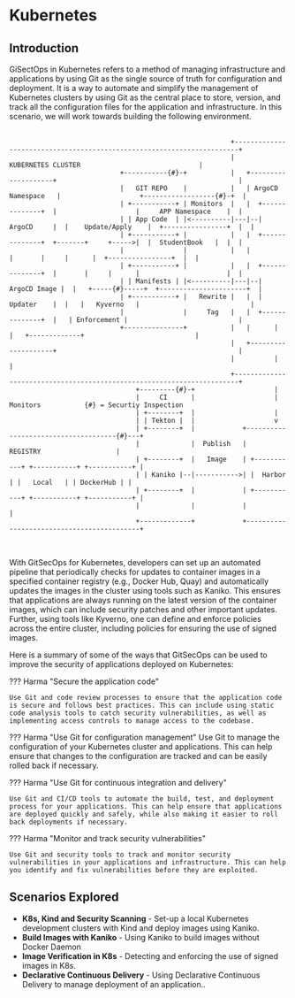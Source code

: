 # Kubernetes 

## Introduction 

GiSectOps in Kubernetes refers to a method of managing infrastructure and applications by using Git as the single source of truth for configuration and deployment.  It is a way to automate and simplify the management of Kubernetes clusters by using Git as the central place to store, version, and track all the configuration files for the application and infrastructure.  In this scenario, we will work towards building the following environment.
<br>
<br>

```
                                                        +-----------------------------------------------------------------------+
                                                        |                       KUBERNETES CLUSTER                              |
                            +-----------{#}-+           |   +--------------------+                                              |
                            |   GIT REPO    |           |   | ArgoCD Namespace   |                    +------------------{#}-+  |
                            | +-----------+ | Monitors  |   |  +--------------+  |                    |     APP Namespace    |  |
                            | | App Code  | |<----------|---|--|   ArgoCD     |  |    Update/Apply    |  +----------------+  |  |
                            | +-----------+ |           |   |  +--------------+  +-------+     +----->|  |  StudentBook   |  |  |
                            |               |           |   |                    |       |     |      |  +----------------+  |  |
                            | +-----------+ |           |   |  +--------------+  |       |     |      |                      |  |
                            | | Manifests | |<----------|---|--| ArgoCD Image |  |   +-----{#}-----+  +----------------------+  |
                            | +-----------+ |   Rewrite |   |  |   Updater    |  |   |   Kyverno   |                            |
                            |               |     Tag   |   |  +--------------+  |   | Enforcement |                            |
                            +---------------+           |   |      |             |   +-------------+                            |
                                                        |   +--------------------+                                              |
                                                        |          |                                                            |
                                                        +-----------------------------------------------------------------------+
                                +---------{#}-+                    |
                                |     CI      |                    | Monitors           {#} = Securtiy Inspection
                                | +--------+  |                    |
                                | | Tekton |  |                    v
                                | +--------+  |            +-------------------------------------{#}---+
                                |             |  Publish   |                REGISTRY                   |
                                | +--------+  |   Image    | +-----------+ +-----------+ +-----------+ |
                                | | Kaniko |--|----------->| |  Harbor   | |   Local   | | DockerHub | |
                                | +--------+  |            | +-----------+ +-----------+ +-----------+ |
                                |             |            |                                           |
                                +-------------+            +-------------------------------------------+
```
<br>

With GitSecOps for Kubernetes, developers can set up an automated pipeline that periodically checks for updates to container images in a specified container registry (e.g., Docker Hub, Quay) and automatically updates the images in the cluster using tools such as Kaniko. This ensures that applications are always running on the latest version of the container images, which can include security patches and other important updates.  Further, using tools like Kyverno, one can define and enforce policies across the entire cluster, including policies for ensuring the use of signed images.

Here is a summary of some of the ways that GitSecOps can be used to improve the security of applications deployed on Kubernetes:

??? Harma "Secure the application code"

    Use Git and code review processes to ensure that the application code is secure and follows best practices. This can include using static code analysis tools to catch security vulnerabilities, as well as implementing access controls to manage access to the codebase.

??? Harma "Use Git for configuration management"
    Use Git to manage the configuration of your Kubernetes cluster and applications. This can help ensure that changes to the configuration are tracked and can be easily rolled back if necessary.

??? Harma "Use Git for continuous integration and delivery"

    Use Git and CI/CD tools to automate the build, test, and deployment process for your applications. This can help ensure that applications are deployed quickly and safely, while also making it easier to roll back deployments if necessary.

??? Harma "Monitor and track security vulnerabilities"

    Use Git and security tools to track and monitor security vulnerabilities in your applications and infrastructure. This can help you identify and fix vulnerabilities before they are exploited.

## Scenarios Explored

* **K8s, Kind and Security Scanning** - Set-up a local Kubernetes development clusters with Kind and deploy images using Kaniko.
* **Build Images with Kaniko** - Using Kaniko to build images without Docker Daemon
* **Image Verification in K8s** - Detecting and enforcing the use of signed images in K8s.
* **Declarative Continuous Delivery** - Using Declarative Continuous Delivery to manage deployment of an application..

